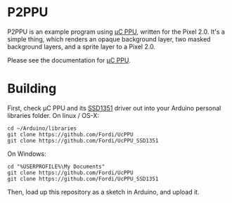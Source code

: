 # P2PPU

P2PPU is an example program using [μC PPU](https://github.com/Fordi/UcPPU), written 
for the Pixel 2.0.  It's a simple thing, which renders an opaque background 
layer, two masked background layers, and a sprite layer to a Pixel 2.0.

Please see the documentation for [μC PPU](https://github.com/Fordi/UcPPU).

# Building

First, check μC PPU and its [SSD1351](https://github.com/Fordi/UcPPU_SSD1351) driver out into your Arduino personal libraries
folder.  On linux / OS-X:

    cd ~/Arduino/libraries
    git clone https://github.com/Fordi/UcPPU
    git clone https://github.com/Fordi/UcPPU_SSD1351

On Windows:

    cd "%USERPROFILE%\My Documents"
    git clone https://github.com/Fordi/UcPPU
    git clone https://github.com/Fordi/UcPPU_SSD1351

Then, load up this repository as a sketch in Arduino, and upload it.
